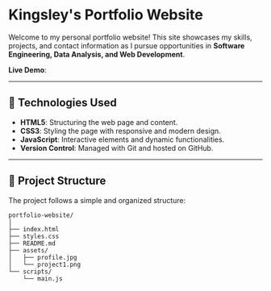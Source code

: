 # Kingsley's Portfolio Website

Welcome to my personal portfolio website! This site showcases my skills, projects, and contact information as I pursue opportunities in **Software Engineering, Data Analysis, and Web Development**.

**Live Demo**: 

---

## 🚀 Technologies Used

- **HTML5**: Structuring the web page and content.
- **CSS3**: Styling the page with responsive and modern design.
- **JavaScript**: Interactive elements and dynamic functionalities.
- **Version Control**: Managed with Git and hosted on GitHub.

---

## 📂 Project Structure

The project follows a simple and organized structure:

```plaintext
portfolio-website/
│
├── index.html              
├── styles.css              
├── README.md              
├── assets/                
│   ├── profile.jpg         
│   └── project1.png       
└── scripts/                
    └── main.js             
